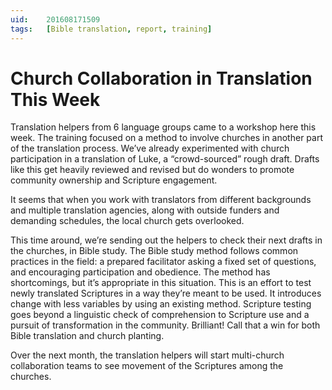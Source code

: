 ```yaml
---
uid:	201608171509
tags:	[Bible translation, report, training]
---
```


# Church Collaboration in Translation This Week

Translation helpers from 6 language groups came to a workshop here this week. The training focused on a method to involve churches in another part of the translation process. We’ve already experimented with church participation in a translation of Luke, a “crowd-sourced” rough draft. Drafts like this get heavily reviewed and revised but do wonders to promote community ownership and Scripture engagement.

It seems that when you work with translators from different backgrounds and multiple translation agencies, along with outside funders and demanding schedules, the local church gets overlooked.

This time around, we’re sending out the helpers to check their next drafts in the churches, in Bible study. The Bible study method follows common practices in the field: a prepared facilitator asking a fixed set of questions, and encouraging participation and obedience. The method has shortcomings, but it’s appropriate in this situation. This is an effort to test newly translated Scriptures in a way they’re meant to be used. It introduces change with less variables by using an existing method. Scripture testing goes beyond a linguistic check of comprehension to Scripture use and a pursuit of transformation in the community. Brilliant! Call that a win for both Bible translation and church planting.

Over the next month, the translation helpers will start multi-church collaboration teams to see movement of the Scriptures among the churches.
